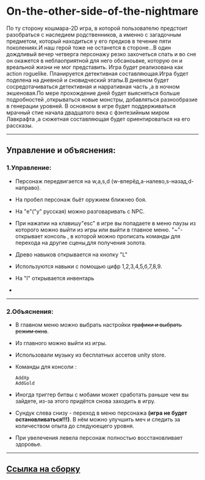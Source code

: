 # **On-the-other-side-of-the-nightmare**
По ту сторону кошмара-2D игра, в которой пользователю предстоит разобраться с наследием родственников, а именно с загадочным предметом, который находиться у его предков в течение пяти поколениях.И наш герой тоже не останется в стороне...В один дождливый вечер четверга персонажу резко захочеться спать и во сне он окажется в неблаоприятной для него обсаноьвке, которую он и вреальной жизни не мог представить.
Игра будет реализована как action roguelike. Планируется детективная составляющая.Игра будет поделена на дневной и сновидческий этапы.В дневном будет сосредотачиваться детективная и нарративная часть ,а в ночном экшеновая.По мере
прохождение дней будет выясняться больше подробностей ,открываться новые монстры, добавляться разнообразие в генерации уровней.
В основном в игре будет поддерживаться мрачный стие начала двадцатого века с фэнтезийным миром Лавкрафта ,а сюжетная составляющая будет ориентироваться на его рассказы.
___

## **Управление и объяснения:**


### **1.Управление:**

+ Персонаж передвигается на w,a,s,d (w-вперёд,a-налево,s-назад,d-направо).

+ На пробел персонаж бьёт оружием ближнео боя.

+ На "e"("у" русская) можно разговаривать с NPC.

+ При нажатии на клавишу"esc" в игре вы попадаете в меню паузы из которого можно выйти из игры или выйти в главное меню.
  "~"-открывает консоль , в которой можно прописать команды для перехода на другие сцены,для получения золота.
  
+ Древо навыков открывается на кнопку "L"

+ Используются навыки с помощью цифр 1,2,3,4,5,б,7,8,9.

+ На "I" открывается инвентарь

+ 

___

### **2.Объяснения:**

+ В главном меню можно выбрать настройки ~~графики и выбрать режим окна~~.

+ Из главного можно выйти из игры.

+ Использовали музыку из бесплатных ассетов unity store.

+ Команды для консоли :
  ```
  AddXp
  AddGold
  ```
 + Иногда триггер битвы с мобами может сработать раньше чем вы зайдете, из-за этого придётся снова заходить в игру.
 
 + Сундук слева снизу - переход в меню персонажа **(игра не будет остановливаться!!!)**. В нём можно улучшить меч и следить за количеством опыта до следуюещего уровня.

 + При увелечения левела персонаж полностью восстановливает здоровье.
___
## [Ссылка на сборку](https://drive.google.com/file/d/1JkSz0cadvFyN0092Tp-TI6DVSp0e_Hp9/view)

